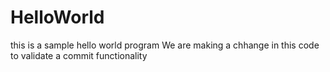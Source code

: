 # HelloWorld
this is a sample hello world program
We are making a chhange in this code to validate a commit functionality
